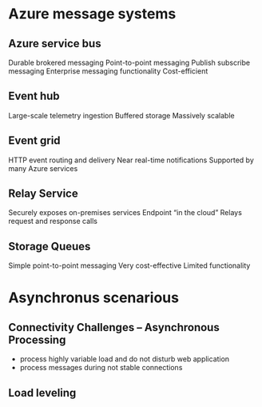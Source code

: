 # Azure message systems
## Azure service bus
Durable brokered messaging Point-to-point messaging 
Publish subscribe messaging
Enterprise messaging functionality
Cost-efficient

## Event hub
Large-scale telemetry ingestion
Buffered storage
Massively scalable

## Event grid
HTTP event routing and delivery
Near real-time notifications
Supported by many Azure services

## Relay Service
Securely exposes on-premises services
Endpoint “in the cloud”
Relays request and response calls

## Storage Queues
Simple point-to-point messaging
Very cost-effective
Limited functionality


# Asynchronus scenarious
## Connectivity Challenges – Asynchronous Processing
* process highly variable load and do not disturb web application
* process messages during not stable connections
## Load leveling

